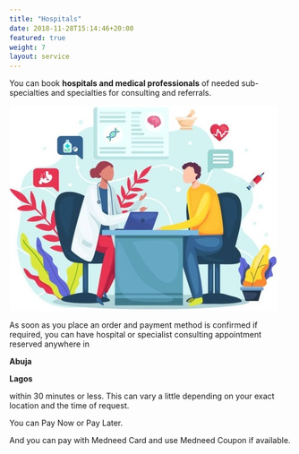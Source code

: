 ```yaml
---
title: "Hospitals"
date: 2018-11-28T15:14:46+20:00 
featured: true
weight: 7
layout: service
---
```


You can book **hospitals and medical professionals** of needed sub-specialties and specialties for consulting and referrals.

![Hospital/Specialist](/images/illustrations/patient.jpg)

As soon as you place an order and payment method is confirmed if required, you can have hospital or specialist consulting appointment reserved anywhere in 

**Abuja**

**Lagos**

within 30 minutes or less. This can vary a little depending on your exact location and the time of request.

You can Pay Now or Pay Later.

And you can pay with Medneed Card and use Medneed Coupon if available.




